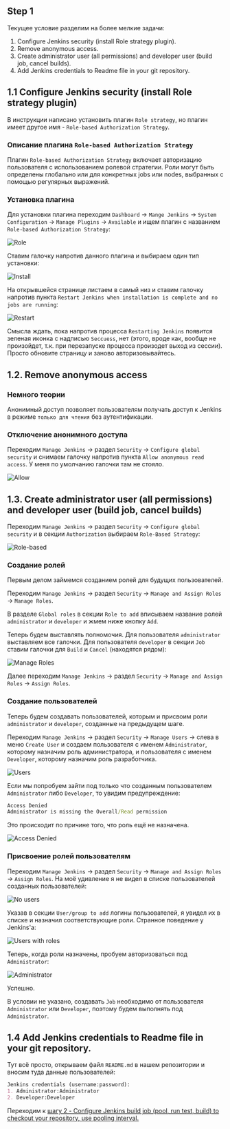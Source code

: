 ## Step 1
Текущее условие разделим на более мелкие задачи:
1. Configure Jenkins security (install Role strategy plugin). 
2. Remove anonymous access. 
3. Create administrator user (all permissions) and developer user (build job, cancel builds). 
4. Add Jenkins credentials to Readme file in your git repository.

## 1.1 Configure Jenkins security (install Role strategy plugin)
В инструкции написано установить плагин `Role strategy`, но плагин имеет другое имя - `Role-based Authorization Strategy`.

### Описание плагина `Role-based Authorization Strategy`
Плагин `Role-based Authorization Strategy` включает авторизацию пользователя с использованием ролевой стратегии. Роли могут быть определены глобально или для конкретных jobs или nodes, выбранных с помощью регулярных выражений. 

### Установка плагина
Для установки плагина переходим `Dashboard` → `Mange Jenkins` → `System Configuration` → `Manage Plugins` → `Available` и ищем плагин с названием `Role-based Authorization Strategy`:

![Role](../content/role_based_stratagy.png)

Ставим галочку напротив данного плагина и выбираем один тип установки:

![Install](../content/install_plugin.png)

На открывшейся странице листаем в самый низ и ставим галочку напротив пункта `Restart Jenkins when installation is complete and no jobs are running`:

![Restart](../content/restart_jenkins.png)

Смысла ждать, пока напротив процесса `Restarting Jenkins` появится зеленая иконка с надписью `Seccuess`, нет (этого, вроде как, вообще не произойдет, т.к. при перезапуске процесса произодет выход из сессии). Просто обновите страницу и заново авторизовывайтесь.

## 1.2. Remove anonymous access
### Немного теории
Анонимный доступ позволяет пользователям получать доступ к Jenkins в режиме `только для чтения` без аутентификации.

### Отключение анонимного доступа
Переходим `Manage Jenkins` → раздел `Security` → `Configure global security` и снимаем галочку напротив пункта `Allow anonymous read access`. У меня по умолчанию галочки там не стояло.

![Allow](../content/allow_anonynous_read_access.png)

## 1.3. Create administrator user (all permissions) and developer user (build job, cancel builds)
Переходим `Manage Jenkins` → раздел `Security` → `Configure global security` и в секции `Authorization` выбираем `Role-Based Strategy`:

![Role-based](../content/role-based-strategy.png)

### Создание ролей
Первым делом займемся созданием ролей для будущих пользователей.

Переходим  `Manage Jenkins` → раздел `Security` → `Manage and Assign Roles` → `Manage Roles`. 

В разделе `Global roles` в секции `Role to add` вписываем название ролей `administrator` и `developer` и жмем ниже кнопку `Add`. 

Теперь будем выставлять полномочия. Для пользователя `administrator` выставляем все галочки. Для пользователя `developer` в секции `Job` ставим галочки для `Build`	и `Cancel` (находятся рядом):

![Manage Roles](../content/manage_roles.png)

Далее переходим `Manage Jenkins` → раздел `Security` → `Manage and Assign Roles` → `Assign Roles`.

### Создание пользователей
Теперь будем создавать пользователей, которым и присвоим роли `administrator` и `developer`, созданные на предыдущем шаге.

Переходим `Manage Jenkins` → раздел `Security` → `Manage Users` → слева в меню `Create User` и создаем пользователя с именем `Administrator`, которому назначим роль администратора, и пользователя с именем `Developer`, которому назначим роль разработчика.

![Users](../content/users.png)

Если мы попробуем зайти под только что созданным пользователем `Administrator` либо `Developer`, то увидим предупреждение:
```cmd
Access Denied
Administrator is missing the Overall/Read permission
```

Это происходит по причине того, что роль ещё не назначена.

![Access Denied](../content/access_denied.png)

### Присвоение ролей пользователям
Переходим  `Manage Jenkins` → раздел `Security` → `Manage and Assign Roles` → `Assign Roles`. На моё удивление я не видел в списке пользователей созданных пользователей:

![No users](../content/no_users.png)

Указав в секции `User/group to add` логины пользователей, я увидел их в списке и назначил соответствующие роли. Странное поведение у Jenkins'a:

![Users with roles](../content/users_with_roles.png)

Теперь, когда роли назначены, пробуем авторизоваться под `Administrator`:

![Administrator](../content/administrator.png)

Успешно.

В условии не указано, создавать `Job` необходимо от пользователя `Administrator` или `Developer`, поэтому будем выполнять под `Administrator`.

## 1.4 Add Jenkins credentials to Readme file in your git repository.
Тут всё просто, открываем файл `README.md` в нашем репозитории и вносим туда данные пользователей:
```md
Jenkins credentials (username:password):
1. Administrator:Administrator
2. Developer:Developer
```

Переходим к [шагу 2 - Configure Jenkins build job (pool, run test, build) to checkout your repository, use pooling interval.](step_2.md)